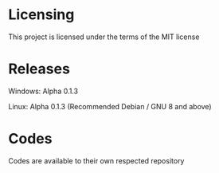 # Licensing
This project is licensed under the terms of the MIT license

# Releases
Windows: Alpha 0.1.3

Linux: Alpha 0.1.3 (Recommended Debian / GNU 8 and above)

# Codes
Codes are available to their own respected repository
